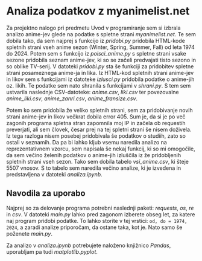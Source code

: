 # Analiza podatkov z myanimelist.net

Za projektno nalogo pri predmetu Uvod v programiranje sem si izbrala analizo anime-jev glede na podatke s spletne strani *myanimelist.net*.
Te sem dobila tako, da sem najprej s funkcijo iz *pridobi.py* pridobila HTML-kode spletnih strani vseh anime sezon (Winter, Spring, Summer, Fall)
od leta 1974 do 2024. Potem sem s funkcijo iz *poisci_anime.py* s spletne strani vsake sezone pridobila seznam anime-jev, ki so se začeli
predvajati tisto sezono in so oblike TV-serij. V datoteki *pridobi.py* sta še funkciji za pridobitev spletne strani posameznega anime-ja in lika.
Iz HTML-kod spletnih strani anime-jev in likov sem s funkcijami iz datoteke *izlusci.py* pridobila podatke o anime-jih oz. likih.
Te podatke sem nato shranila s funkcijami v *shrani.py*. S tem sem ustvarila naslednje CSV-datoteke:
*anime.csv*, *liki.csv* ter povezovalne *anime_liki.csv*, *anime_zanri.csv*, *anime_fransize.csv*.

Potem ko sem pridobila že veliko spletnih strani, sem za pridobivanje novih strani anime-jev in likov večkrat dobila error 405.
Sum je, da si je po več zagonih programa spletna stran zapomnila moj IP in začela ob requestih preverjati, ali sem človek, česar prej
na tej spletni strani še nisem doživela. Iz tega razloga nisem posebej pridobivala še podatkov o studiih, zato so ostali v seznamih.
Da pa bi lahko kljub vsemu naredila analizo na reprezentativnem vzorcu, sem napisala še nekaj funkcij, ki so mi omogočile, 
da sem večino želenih podatkov o anime-jih izluščila iz že pridobljenih spletnih strani vseh sezon. Tako sem dobila 
tabelo *vsi_anime.csv*, ki šteje 5507 vnosov. S to tabelo sem naredila večino analize, ki je izvedena in predstavljena v datoteki *analiza.ipynb*.

## Navodila za uporabo

Najprej so za delovanje programa potrebni naslednji paketi: *requests*, *os*, *re* in *csv*.
V datoteki *main.py* lahko pred zagonom izberete obseg let, za katere naj program pridobi podatke.
To lahko storite v tej vrstici:
`od, do = 1974, 2024`, a zaradi analize priporočam, da ostane taka, kot je.
Nato samo še poženete *main.py*.

Za analizo v *analiza.ipynb* potrebujete naloženo knjižnico *Pandas*, uporabljam pa tudi *matplotlib.pyplot*.